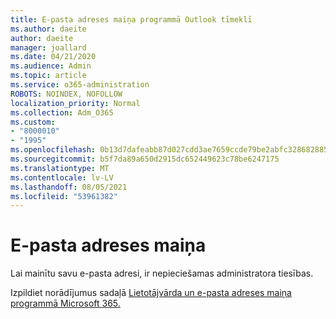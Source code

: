 ```yaml
---
title: E-pasta adreses maiņa programmā Outlook tīmeklī
ms.author: daeite
author: daeite
manager: joallard
ms.date: 04/21/2020
ms.audience: Admin
ms.topic: article
ms.service: o365-administration
ROBOTS: NOINDEX, NOFOLLOW
localization_priority: Normal
ms.collection: Adm_O365
ms.custom:
- "8000010"
- "1995"
ms.openlocfilehash: 0b13d7dafeabb87d027cdd3ae7659ccde79be2abfc328682885bfb0f95c1b442
ms.sourcegitcommit: b5f7da89a650d2915dc652449623c78be6247175
ms.translationtype: MT
ms.contentlocale: lv-LV
ms.lasthandoff: 08/05/2021
ms.locfileid: "53961382"
---
```

# <a name="change-your-email-address"></a>E-pasta adreses maiņa 

Lai mainītu savu e-pasta adresi, ir nepieciešamas administratora tiesības.
  
Izpildiet norādījumus sadaļā [Lietotājvārda un e-pasta adreses maiņa programmā Microsoft 365.](https://docs.microsoft.com/microsoft-365/admin/add-users/change-a-user-name-and-email-address)